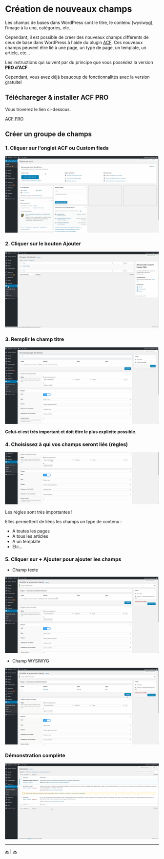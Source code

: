 # Création de nouveaux champs

Les champs de bases dans WordPress sont le titre, le contenu (wysiwyg), l’image à la une, catégories, etc...

Cependant, il est possible de créer des nouveaux champs différents de ceux de base dans WordPress à l'aide du plugin [ACF](https://www.advancedcustomfields.com/).
Ces nouveaux champs peuvent être lié à une page, un type de page, un template, un article, etc...

Les instructions qui suivent par du principe que vous possédez la version **PRO d'ACF**.

Cependant, vous avez déjà beaucoup de fonctionnalités avec la version gratuite!

## Téléchareger & installer ACF PRO

Vous troverez le lien ci-dessous.

[ACF PRO](https://www.advancedcustomfields.com/pro/)


## Créer un groupe de champs

### 1. Cliquer sur l'onglet ACF ou Custom fieds

![video](../videos/acf-part-1.gif)

### 2. Cliquer sur le bouton Ajouter

![video](../videos/acf-part-2.gif)

### 3. Remplir le champ titre

![video](../videos/acf-part-3.gif)

**Celui-ci est très important et doit être le plus explicite possible.**

### 4. Choisissez à qui vos champs seront liés (règles)

![video](../videos/acf-part-4.gif)

Les règles sont très importantes !

Elles permettent de liées les champs un type de contenu :

- A toutes les pages
- A tous les articles
- A un template
- Etc...

### 5. Cliquer sur + Ajouter pour ajouter les champs

- Champ texte

![video](../videos/acf-part-5-txt.gif)

- Champ WYSIWYG

![video](../videos/acf-part-5-wysiwyg.gif)


### Démonstration complète

![video](../videos/acf-1.gif)

---

[:back:](fields.md) | [:soon:](template-custom.md)